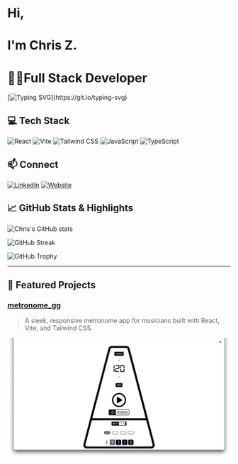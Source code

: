 # Hi,
# I'm Chris Z.
# 👨‍💻Full Stack Developer

[![Typing SVG](https://readme-typing-svg.herokuapp.com?color=%237C3AED&size=30&lines=I+build+websites.)](https://git.io/typing-svg)

## 💻 Tech Stack

![React](https://img.shields.io/badge/-React-61DAFB?logo=react&logoColor=white)
![Vite](https://img.shields.io/badge/-Vite-646CFF?logo=vite&logoColor=white)
![Tailwind CSS](https://img.shields.io/badge/-Tailwind%20CSS-38B2AC?logo=tailwindcss&logoColor=white)
![JavaScript](https://img.shields.io/badge/-JavaScript-F7DF1E?logo=javascript&logoColor=black)
![TypeScript](https://img.shields.io/badge/-TypeScript-3178C6?logo=typescript&logoColor=white)

## 📫 Connect
[![LinkedIn](https://img.shields.io/badge/LinkedIn-%230077B5.svg?logo=linkedin&logoColor=white)](https://www.linkedin.com/in/chrisZ85/) 
[![Website](https://img.shields.io/badge/website-chris--z.dev-blue?style=flat&logo=google-chrome&logoColor=white)](https://chris-z.dev/)

## 📈 GitHub Stats & Highlights

<!-- GitHub Stats -->
![Chris's GitHub stats](https://github-readme-stats.vercel.app/api?username=Chris-Z-85&show_icons=true&theme=tokyonight)

<!-- Streak Stats -->
![GitHub Streak](https://github-readme-streak-stats.herokuapp.com/?user=Chris-Z-85&theme=tokyonight)

<!-- GitHub Trophies -->
![GitHub Trophy](https://github-profile-trophy.vercel.app/?username=Chris-Z-85&theme=dark)

---

## 🚀 Featured Projects

### [metronome_gg](https://github.com/Chris-Z-85/metronome_gg)
> A sleek, responsive metronome app for musicians built with React, Vite, and Tailwind CSS.

![metronome_gg screenshot](https://raw.githubusercontent.com/Chris-Z-85/metronome_gg/main/screenshots/light.png)
